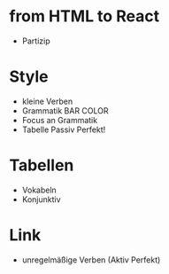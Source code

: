 # from HTML to React

* Partizip

# Style

* kleine Verben
* Grammatik BAR COLOR
* Focus an Grammatik
* Tabelle Passiv Perfekt!

# Tabellen

* Vokabeln
* Konjunktiv

# Link 

* unregelmäßige Verben (Aktiv Perfekt)